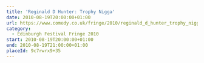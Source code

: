 ```yaml
---
title: 'Reginald D Hunter: Trophy Nigga'
date: 2010-08-19T20:00:00+01:00
url: https://www.comedy.co.uk/fringe/2010/reginald_d_hunter_trophy_nigga/
category:
  - Edinburgh Festival Fringe 2010
start: 2010-08-19T20:00:00+01:00
end: 2010-08-19T21:00:00+01:00
placeId: 9c7rwrx9+35
---
```

